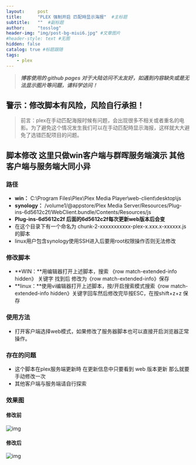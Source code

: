 ```yaml
---
layout:     post 
title:      "PLEX 强制开启 匹配時显示海报"  #主标题
subtitle:   ""  #副标题
author:     "tosslog" 
header-img: "img/post-bg-miui6.jpg" #文章图片
#header-style: text #无图
hidden: false
catalog: true #标题跟随
tags: 
    - plex
---
```

> ***博客使用的 github pages 对于大陆访问不太友好，如遇到内容缺失或是无法显示图片等问题，请科学访问！***

## 警示：修改脚本有风险，风险自行承担！

> 前言：plex在手动匹配海报时候有问题，会出现很多不相关或者重名的电影。为了避免这个情况发生我们可以在手动匹配時显示海报，这样就大大避免了选错匹配项目的问题。

## 脚本修改 这里只做win客户端与群晖服务端演示 其他客户端与服务端大同小异
### 路径
- **win：** C:\\Program Files\\Plex\\Plex Media Player\\web-client\\desktop\\js
- **synology：** /volume1/@appstore/Plex Media Server/Resources/Plug-ins-6d5612c2f/WebClient.bundle/Contents/Resources/js
- **Plug-ins-6d5612c2f 后面的6d5612c2f每次更新web版本后会变**
- 在这个目录下有一个命名为 chunk-2-xxxxxxxxxxx-plex-x.xxx.x-xxxxxx.js的脚本
- linux用户包含synology使用SSH进入后要用root权限操作否则无法修改

### 修改脚本
- **WIN：**用编辑器打开上述脚本，搜索 《row match-extended-info hidden》 关键字 找到后 修改为《row match-extended-info》保存
- **linux：**使用vi编辑器打开上述脚本，按/开启搜索模式搜索《row match-extended-info hidden》关键字回车然后修改完毕按ESC，在按shift+z+z 保存
### 使用方法
- 打开客户端选择web模式，如果修改了服务器脚本也可以直接开启浏览器正常操作。
### 存在的问题
- 这个脚本在plex服务端更新時 在更新信息中只要看到 web 版本更新 那么就要手动修改一次
- 其他客户端与服务端请自行探索
### 效果图
#### 修改前
![img](/blog/img/post-img/2020/11/05/803811136.png)
#### 修改后
![img](/blog/img/post-img/2020/11/05/261527902.png)
